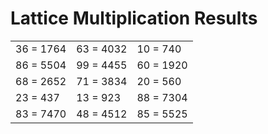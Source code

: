 # Lattice Multiplication Results

|   |   |   |
|---|---|---|
| 36 = 1764 | 63 = 4032 | 10 = 740 |
| 86 = 5504 | 99 = 4455 | 60 = 1920 |
| 68 = 2652 | 71 = 3834 | 20 = 560 |
| 23 = 437 | 13 = 923 | 88 = 7304 |
| 83 = 7470 | 48 = 4512 | 85 = 5525 |
